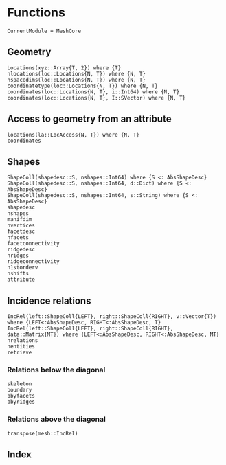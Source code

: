 # Functions

```@meta
CurrentModule = MeshCore
```

## Geometry

```@docs
Locations(xyz::Array{T, 2}) where {T}
nlocations(loc::Locations{N, T}) where {N, T}
nspacedims(loc::Locations{N, T}) where {N, T}
coordinatetype(loc::Locations{N, T}) where {N, T}
coordinates(loc::Locations{N, T}, i::Int64) where {N, T}
coordinates(loc::Locations{N, T}, I::SVector) where {N, T}
```

## Access to geometry from an attribute


```@docs
locations(la::LocAccess{N, T}) where {N, T}
coordinates
```

## Shapes

```@docs
ShapeColl(shapedesc::S, nshapes::Int64) where {S <: AbsShapeDesc}
ShapeColl(shapedesc::S, nshapes::Int64, d::Dict) where {S <: AbsShapeDesc}
ShapeColl(shapedesc::S, nshapes::Int64, s::String) where {S <: AbsShapeDesc}
shapedesc
nshapes
manifdim
nvertices
facetdesc
nfacets
facetconnectivity
ridgedesc
nridges
ridgeconnectivity
n1storderv
nshifts
attribute
```

## Incidence relations

```@docs
IncRel(left::ShapeColl{LEFT}, right::ShapeColl{RIGHT}, v::Vector{T}) where {LEFT<:AbsShapeDesc, RIGHT<:AbsShapeDesc, T}
IncRel(left::ShapeColl{LEFT}, right::ShapeColl{RIGHT}, data::Matrix{MT}) where {LEFT<:AbsShapeDesc, RIGHT<:AbsShapeDesc, MT}
nrelations
nentities
retrieve
```

### Relations below the diagonal

```@docs
skeleton
boundary
bbyfacets
bbyridges
```

### Relations above the diagonal

```@docs
transpose(mesh::IncRel)
```

## Index

```@index
```
